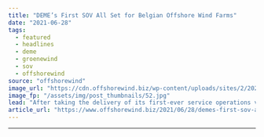 ```yaml
---
title: "DEME’s First SOV All Set for Belgian Offshore Wind Farms"
date: "2021-06-28"
tags: 
  - featured
  - headlines
  - deme
  - groenewind
  - sov
  - offshorewind
source: "offshorewind"
image_url: "https://cdn.offshorewind.biz/wp-content/uploads/sites/2/2021/06/28085003/DEME_GROENEWIND.jpg"
image_fp: "/assets/img/post_thumbnails/52.jpg"
lead: "After taking the delivery of its first-ever service operations vessel (SOV) earlier this month,"
article_url: "https://www.offshorewind.biz/2021/06/28/demes-first-sov-all-set-for-belgian-offshore-wind-farms/"
---
```


---

